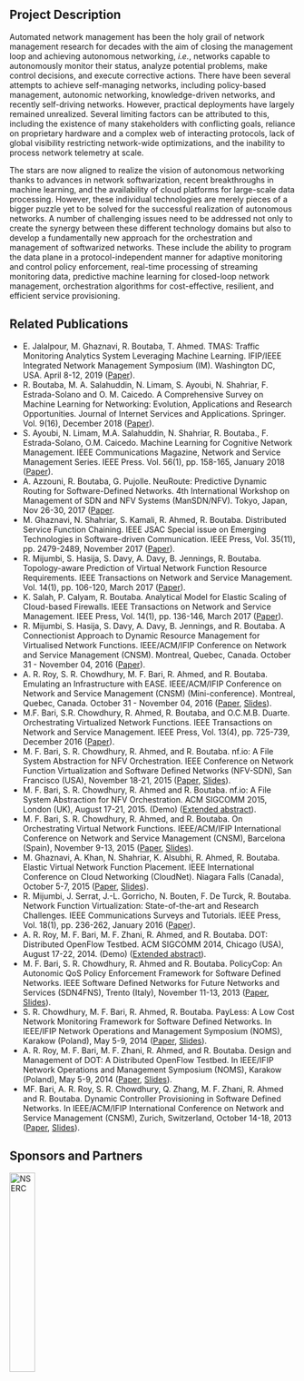 ## Project Description
Automated network management has been the holy grail of network management research for decades with the aim of closing the management loop and achieving autonomous networking, _i.e._, networks capable to autonomously monitor their status, analyze potential problems, make control decisions, and execute corrective actions. There have been several attempts to achieve self-managing networks, including policy-based management, autonomic networking, knowledge-driven networks, and recently self-driving networks. However, practical deployments have largely remained unrealized. Several limiting factors can be attributed to this, including the existence of many stakeholders with conflicting goals, reliance on proprietary hardware and a complex web of interacting protocols, lack of global visibility restricting network-wide optimizations, and the inability to process network telemetry at scale.

The stars are now aligned to realize the vision of autonomous networking thanks to advances in network softwarization, recent breakthroughs in machine learning, and the availability of cloud platforms for large-scale data processing. However, these individual technologies are merely pieces of a bigger puzzle yet to be solved for the successful realization of autonomous networks. A number of challenging issues need to be addressed not only to create the synergy between these different technology domains but also to develop a fundamentally new approach for the orchestration and management of softwarized networks. These include the ability to program the data plane in a protocol-independent manner for adaptive monitoring and control policy enforcement, real-time processing of streaming monitoring data, predictive machine learning for closed-loop network management, orchestration algorithms for cost-effective, resilient, and efficient service provisioning.

## Related Publications
- E. Jalalpour, M. Ghaznavi, R. Boutaba, T. Ahmed. TMAS: Traffic Monitoring Analytics System Leveraging Machine Learning. IFIP/IEEE Integrated Network Management Symposium (IM). Washington DC, USA. April 8-12, 2019 ([Paper](http://rboutaba.cs.uwaterloo.ca/Papers/Conferences/2019/JalalpourIM19.pdf)).
- R. Boutaba, M. A. Salahuddin, N. Limam, S. Ayoubi, N. Shahriar, F. Estrada-Solano and O. M. Caicedo. A Comprehensive Survey on Machine Learning for Networking: Evolution, Applications and Research Opportunities. Journal of Internet Services and Applications. Springer. Vol. 9(16), December 2018 ([Paper](http://rboutaba.cs.uwaterloo.ca/Papers/Journals/2018/BoutabaJISA18.pdf)).
- S. Ayoubi, N. Limam, M.A. Salahuddin, N. Shahriar, R. Boutaba., F. Estrada-Solano, O.M. Caicedo. Machine Learning for Cognitive Network Management. IEEE Communications Magazine, Network and Service Management Series. IEEE Press. Vol. 56(1), pp. 158-165, January 2018 ([Paper](http://rboutaba.cs.uwaterloo.ca/Papers/Journals/2018/AyoubiCOMMAG18.pdf)).
- A. Azzouni, R. Boutaba, G. Pujolle. NeuRoute: Predictive Dynamic Routing for Software-Defined Networks. 4th International Workshop on Management of SDN and NFV Systems (ManSDN/NFV). Tokyo, Japan, Nov 26-30, 2017 ([Paper](http://rboutaba.cs.uwaterloo.ca/Papers/Conferences/2017/AzzouniMANSDN17.pdf).
- M. Ghaznavi, N. Shahriar, S. Kamali, R. Ahmed, R. Boutaba. Distributed Service Function Chaining. IEEE JSAC Special issue on Emerging Technologies in Software-driven Communication. IEEE Press, Vol. 35(11), pp. 2479-2489, November 2017 ([Paper](http://rboutaba.cs.uwaterloo.ca/Papers/Journals/2017/GhaznaviJSAC17.pdf)).
- R. Mijumbi, S. Hasija, S. Davy, A. Davy, B. Jennings, R. Boutaba. Topology-aware Prediction of Virtual Network Function Resource Requirements. IEEE Transactions on Network and Service Management. Vol. 14(1), pp. 106-120, March 2017 ([Paper](http://rboutaba.cs.uwaterloo.ca/Papers/Journals/2017/MijumbiTNSM17.pdf)).
- K. Salah, P. Calyam, R. Boutaba. Analytical Model for Elastic Scaling of Cloud-based Firewalls. IEEE Transactions on Network and Service Management. IEEE Press, Vol. 14(1), pp. 136-146, March 2017 ([Paper](http://rboutaba.cs.uwaterloo.ca/Papers/Journals/2016/SalahTNSM6.pdf)).
- R. Mijumbi, S. Hasija, S. Davy, A. Davy, B. Jennings, and R. Boutaba. A Connectionist Approach to Dynamic Resource Management for Virtualised Network Functions. IEEE/ACM/IFIP Conference on Network and Service Management (CNSM). Montreal, Quebec, Canada. October 31 - November 04, 2016 ([Paper](http://rboutaba.cs.uwaterloo.ca/Papers/Conferences/2016/MijumbiCNSM16.pdf)).
- A. R. Roy, S. R. Chowdhury, M. F. Bari, R. Ahmed, and R. Boutaba. Emulating an Infrastructure with EASE. IEEE/ACM/IFIP Conference on Network and Service Management (CNSM) (Mini-conference). Montreal, Quebec, Canada. October 31 - November 04, 2016 ([Paper](http://rboutaba.cs.uwaterloo.ca/Papers/Conferences/2016/RoyCNSM16.pdf), [Slides](http://rboutaba.cs.uwaterloo.ca/Papers/Conferences/2016/RoyCNSM16Slides.pdf)).
- M.F. Bari, S.R. Chowdhury, R. Ahmed, R. Boutaba, and O.C.M.B. Duarte. Orchestrating Virtualized Network Functions. IEEE Transactions on Network and Service Management. IEEE Press, Vol. 13(4), pp. 725-739, December 2016 ([Paper](http://rboutaba.cs.uwaterloo.ca/Papers/Journals/2016/BariTNSM16.pdf)).
- M. F. Bari, S. R. Chowdhury, R. Ahmed, and R. Boutaba. nf.io: A File System Abstraction for NFV Orchestration. IEEE Conference on Network Function Virtualization and Software Defined Networks (NFV-SDN), San Francisco (USA), November 18-21, 2015 ([Paper](http://rboutaba.cs.uwaterloo.ca/Papers/Conferences/2015/BariSDNNFV15.pdf), [Slides](http://rboutaba.cs.uwaterloo.ca/Papers/Conferences/2015/BariSDNNFV15Slides.pdf)).
- M. F. Bari, S. R. Chowdhury, R. Ahmed and R. Boutaba. nf.io: A File System Abstraction for NFV Orchestration. ACM SIGCOMM 2015, London (UK), August 17-21, 2015. (Demo) ([Extended abstract](http://rboutaba.cs.uwaterloo.ca/Papers/Conferences/2015/BariSIGCOM15.pdf)).
- M. F. Bari, S. R. Chowdhury, R. Ahmed, and R. Boutaba. On Orchestrating Virtual Network Functions. IEEE/ACM/IFIP International Conference on Network and Service Management (CNSM), Barcelona (Spain), November 9-13, 2015 ([Paper](http://rboutaba.cs.uwaterloo.ca/Papers/Conferences/2015/BariCNSM15.pdf), [Slides](http://rboutaba.cs.uwaterloo.ca/Papers/Conferences/2015/BariCNSM15Slides.pdf)).
-  M. Ghaznavi, A. Khan, N. Shahriar, K. Alsubhi, R. Ahmed, R. Boutaba. Elastic Virtual Network Function Placement. IEEE International Conference on Cloud Networking (CloudNet). Niagara Falls (Canada), October 5-7, 2015 ([Paper](http://rboutaba.cs.uwaterloo.ca/Papers/Conferences/2015/GhaznaviCloudNet15.pdf), [Slides](http://rboutaba.cs.uwaterloo.ca/Papers/Conferences/2015/GhaznaviCloudNet15Slides.pdf)).
- R. Mijumbi, J. Serrat, J.-L. Gorricho, N. Bouten, F. De Turck, R. Boutaba. Network Function Virtualization: State-of-the-art and Research Challenges. IEEE Communications Surveys and Tutorials. IEEE Press, Vol. 18(1), pp. 236-262, January 2016 ([Paper](http://rboutaba.cs.uwaterloo.ca/Papers/Journals/2016/MijumbiComSurTot16.pdf)).
-  A. R. Roy, M. F. Bari, M. F. Zhani, R. Ahmed, and R. Boutaba. DOT: Distributed OpenFlow Testbed. ACM SIGCOMM 2014, Chicago (USA), August 17-22, 2014. (Demo) ([Extended abstract](http://rboutaba.cs.uwaterloo.ca/Papers/Conferences/2014/RoySIGCOMM14.pdf)).
- M. F. Bari, S. R. Chowdhury, R. Ahmed and R. Boutaba. PolicyCop: An Autonomic QoS Policy Enforcement Framework for Software Defined Networks. IEEE Software Defined Networks for Future Networks and Services (SDN4FNS), Trento (Italy), November 11-13, 2013 ([Paper](http://rboutaba.cs.uwaterloo.ca/Papers/Conferences/2013/ChowdhurySDN4FNS13.pdf), [Slides](http://rboutaba.cs.uwaterloo.ca/Papers/Conferences/2013/ChowdhurySDN4FNS13Slides.pdf)).
- S. R. Chowdhury, M. F. Bari, R. Ahmed, R. Boutaba. PayLess: A Low Cost Network Monitoring Framework for Software Defined Networks. In IEEE/IFIP Network Operations and Management Symposium (NOMS), Karakow (Poland), May 5-9, 2014 ([Paper](http://rboutaba.cs.uwaterloo.ca/Papers/Conferences/2014/ShihaburNOMS14.pdf), [Slides](http://rboutaba.cs.uwaterloo.ca/Papers/Conferences/2014/ShihaburNOMS14Slides.pdf)).
- A. R. Roy, M. F. Bari, M. F. Zhani, R. Ahmed, and R. Boutaba. Design and Management of DOT: A Distributed OpenFlow Testbed. In IEEE/IFIP Network Operations and Management Symposium (NOMS), Karakow (Poland), May 5-9, 2014 ([Paper](http://rboutaba.cs.uwaterloo.ca/Papers/Conferences/2014/RoyNOMS14.pdf), [Slides](http://rboutaba.cs.uwaterloo.ca/Papers/Conferences/2014/RoyNOMS14Slides.pdf)).
- MF. Bari, A. R. Roy, S. R. Chowdhury, Q. Zhang, M. F. Zhani, R. Ahmed and R. Boutaba. Dynamic Controller Provisioning in Software Defined Networks. In IEEE/ACM/IFIP International Conference on Network and Service Management (CNSM), Zurich, Switzerland, October 14-18, 2013 ([Paper](http://rboutaba.cs.uwaterloo.ca/Papers/Conferences/2013/BariCNSM2013.pdf), [Slides](http://rboutaba.cs.uwaterloo.ca/Papers/Conferences/2013/BariCNSM2013Slides.pdf)).

## Sponsors and Partners
<img src="assets/nserc_logo.png" alt="NSERC" width="30%"/>
